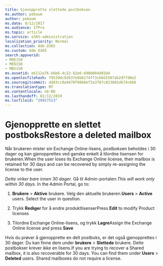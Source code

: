 ```yaml
---
title: Gjenopprette slettede postboksen
ms.author: pebaum
author: pebaum
ms.date: 9/12/2017
ms.audience: ITPro
ms.topic: article
ms.service: o365-administration
localization_priority: Normal
ms.collection: Adm_O365
ms.custom: Adm_O365
search.appverid:
- MOE150
- MED150
- MBS150
ms.assetid: e6112a76-bbb6-4c22-b2e6-690b004d92d4
ms.openlocfilehash: f9529dc92637e6b6174ff3cb8d1587ab2dffd0e2
ms.sourcegitcommit: dd43cc0a9470f98b8ef2a3787c823801d674c666
ms.translationtype: MT
ms.contentlocale: nb-NO
ms.lasthandoff: 02/12/2019
ms.locfileid: "29927513"
---
```

# <a name="restore-a-deleted-mailbox"></a><span data-ttu-id="b9c47-102">Gjenopprette en slettet postboks</span><span class="sxs-lookup"><span data-stu-id="b9c47-102">Restore a deleted mailbox</span></span>

<span data-ttu-id="b9c47-103">Når brukeren mister sin Exchange Online-lisens, postboksen beholdes i 30 dager og kan gjenopprettes ved ganske enkelt å tilordne lisensen for brukeren.</span><span class="sxs-lookup"><span data-stu-id="b9c47-103">When the user loses its Exchange Online license, their mailbox is retained for 30 days and can be recovered by simply re-assigning the license to the user.</span></span>
  
 <span data-ttu-id="b9c47-p101">*Dette virker bare innen 30 dager.*  Gå til Admin-portalen:</span><span class="sxs-lookup"><span data-stu-id="b9c47-p101">*This will work only within 30 days.*  In the Admin Portal, go to:</span></span> 
  
1. <span data-ttu-id="b9c47-p102">**Brukere** \> **Aktive** brukere. Velg den aktuelle brukeren.</span><span class="sxs-lookup"><span data-stu-id="b9c47-p102">**Users** \> **Active** users. Select the user in question.</span></span> 
    
2. <span data-ttu-id="b9c47-108">Trykk **Rediger** for å endre produktlisenser</span><span class="sxs-lookup"><span data-stu-id="b9c47-108">Press **Edit** to modify Product licenses</span></span> 
    
3. <span data-ttu-id="b9c47-109">Tilordne Exchange Online-lisens, og trykk **Lagre**</span><span class="sxs-lookup"><span data-stu-id="b9c47-109">Assign the Exchange Online license and press **Save**</span></span>
    
<span data-ttu-id="b9c47-p103">Hvis du prøver å gjenopprette en delt postboks, er det også gjenopprettes i 30 dager. Du kan finne dem under **brukere** \> **Slettede** brukere. Delte postbokser krever ikke en lisens.</span><span class="sxs-lookup"><span data-stu-id="b9c47-p103">If you are trying to recover a Shared mailbox, it is also recoverable for 30 days. You can find them under **Users** \> **Deleted** users. Shared mailboxes do not require a license.</span></span> 
  

